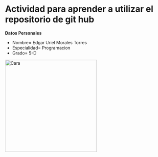# Actividad para aprender a utilizar el repositorio de git hub
**Datos Personales**
- Nombre= Edgar Uriel Morales Torres 
- Especialidad= Programacion
- Grado= 5-D
<img src="https://github.com/user-attachments/assets/af5b4da8-b7da-4b2e-9759-95dbb4c1fc2b" alt="Cara" width="300">
